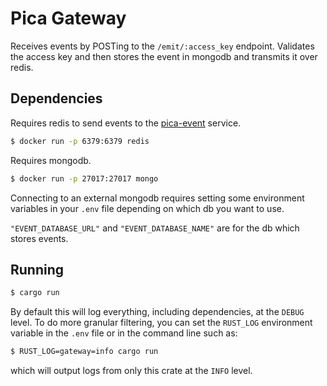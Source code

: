 # Pica Gateway

Receives events by POSTing to the `/emit/:access_key` endpoint. Validates the access key and then stores the event in mongodb and transmits it over redis.

## Dependencies

Requires redis to send events to the [pica-event](../integrationos-event) service.

```bash
$ docker run -p 6379:6379 redis
```

Requires mongodb.

```bash
$ docker run -p 27017:27017 mongo
```

Connecting to an external mongodb requires setting some environment variables in your `.env` file depending on which db you want to use.

`"EVENT_DATABASE_URL"` and `"EVENT_DATABASE_NAME"` are for the db which stores events.

## Running

```bash
$ cargo run
```

By default this will log everything, including dependencies, at the `DEBUG` level. To do more granular filtering, you can set the `RUST_LOG` environment variable in the `.env` file or in the command line such as:

```bash
$ RUST_LOG=gateway=info cargo run
```

which will output logs from only this crate at the `INFO` level.
